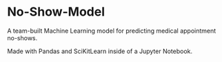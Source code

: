 # No-Show-Model
A team-built Machine Learning model for predicting medical appointment no-shows.


Made with Pandas and SciKitLearn inside of a Jupyter Notebook.

